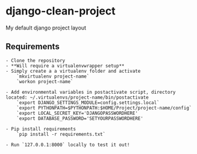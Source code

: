 # django-clean-project
My default django project layout

## Requirements
	- Clone the repository
	- **Will require a virtualenvwrapper setup**
	- Simply create a a virtualenv folder and activate
		`mkvirtualenv project-name`
		`workon project-name`

	- Add environmental variables in postactivate script, directory located: ~/.virtualenvs/project-name/bin/postactivate
		`export DJANGO_SETTINGS_MODULE=config.settings.local`
		`export PYTHONPATH=$PYTHONPATH:$HOME/Project/project-name/config`
		`export LOCAL_SECRET_KEY='DJANGOPASSWORDHERE'
		`export DATABASE_PASSWORD='SETYOURPASSWORDHERE'

	- Pip install requirements
		`pip install -r requirements.txt`

	- Run `127.0.0.1:8000` locally to test it out!
